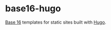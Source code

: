 # base16-hugo
[Base 16](http://chriskempson.com/projects/base16/) templates for static sites built with [Hugo](https://gohugo.io/).

